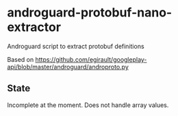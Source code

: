 # androguard-protobuf-nano-extractor
Androguard script to extract protobuf definitions


Based on https://github.com/egirault/googleplay-api/blob/master/androguard/androproto.py

## State

Incomplete at the moment.
Does not handle array values.
